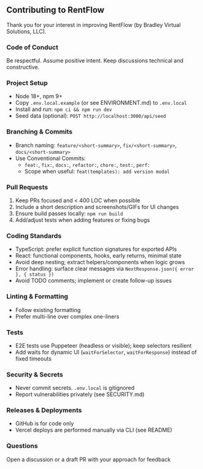 ## Contributing to RentFlow

Thank you for your interest in improving RentFlow (by Bradley Virtual Solutions, LLC).

### Code of Conduct
Be respectful. Assume positive intent. Keep discussions technical and constructive.

### Project Setup
- Node 18+, npm 9+
- Copy `.env.local.example` (or see ENVIRONMENT.md) to `.env.local`
- Install and run: `npm ci && npm run dev`
- Seed data (optional): `POST http://localhost:3000/api/seed`

### Branching & Commits
- Branch naming: `feature/<short-summary>`, `fix/<short-summary>`, `docs/<short-summary>`
- Use Conventional Commits:
  - `feat:`, `fix:`, `docs:`, `refactor:`, `chore:`, `test:`, `perf:`
  - Scope when useful: `feat(templates): add version modal`

### Pull Requests
1. Keep PRs focused and < 400 LOC when possible
2. Include a short description and screenshots/GIFs for UI changes
3. Ensure build passes locally: `npm run build`
4. Add/adjust tests when adding features or fixing bugs

### Coding Standards
- TypeScript: prefer explicit function signatures for exported APIs
- React: functional components, hooks, early returns, minimal state
- Avoid deep nesting; extract helpers/components when logic grows
- Error handling: surface clear messages via `NextResponse.json({ error }, { status })`
- Avoid TODO comments; implement or create follow-up issues

### Linting & Formatting
- Follow existing formatting
- Prefer multi-line over complex one-liners

### Tests
- E2E tests use Puppeteer (headless or visible); keep selectors resilient
- Add waits for dynamic UI (`waitForSelector`, `waitForResponse`) instead of fixed timeouts

### Security & Secrets
- Never commit secrets. `.env.local` is gitignored
- Report vulnerabilities privately (see SECURITY.md)

### Releases & Deployments
- GitHub is for code only
- Vercel deploys are performed manually via CLI (see README)

### Questions
Open a discussion or a draft PR with your approach for feedback


